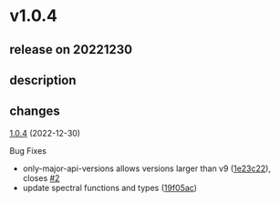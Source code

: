 # v1.0.4

## release on 20221230

## description

## changes

<a href="https://github.com/stoplightio/spectral-url-versioning/compare/v1.0.3...v1.0.4">1.0.4</a> (2022-12-30)

Bug Fixes

* only-major-api-versions allows versions larger than v9 (<a href="https://github.com/stoplightio/spectral-url-versioning/commit/1e23c224ca5790d61c375878545f499ee52684b9">1e23c22</a>), closes <a href="https://github.com/stoplightio/spectral-url-versioning/issues/2" data-hovercard-type="issue" data-hovercard-url="/stoplightio/spectral-url-versioning/issues/2/hovercard">#2</a>
* update spectral functions and types (<a href="https://github.com/stoplightio/spectral-url-versioning/commit/19f05acbe73400dab50a932fad27b06aa84b4926">19f05ac</a>)

